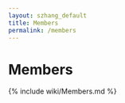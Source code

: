 ```yaml
---
layout: szhang_default 
title: Members
permalink: /members
---
```


# Members

{% include wiki/Members.md %}
